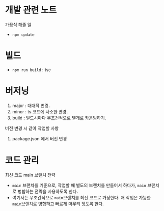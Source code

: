 # 개발 관련 노트

가끔식 해줄 일
* `npm update`


# 빌드
* `npm run build` : tsc


# 버저닝
1. major : 대대적 변경.
2. minor : ts 코드에 사소한 변경.
3. build : 빌드시마다 무조건적으로 별개로 카운팅하기. 



버전 변경 시 같이 작업할 사항
1. package.json 에서 버전 변경


# 코드 관리
최신 코드 main 브랜치 전략
* `main` 브랜치를 기준으로, 작업할 때 별도의 브랜치를 만들어서 하다가, `main` 브랜치로 병합하는 전략을 사용하도록 한다. 
* 여기서는 무조건적으로 `main`브랜치를 최신 코드로 가정한다. 매 작업은 가능한 `main`브랜치로 병합하고 빠르게 마무리 짓도록 한다. 

